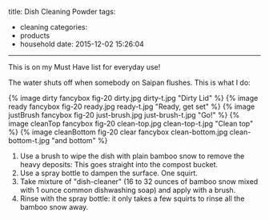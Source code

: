 title: Dish Cleaning Powder
tags:
  - cleaning
categories:
  - products
  - household
date: 2015-12-02 15:26:04
---

This is on my Must Have list for everyday use!

The water shuts off when somebody on Saipan flushes.  This is what I do:
<!-- more -->

{% image dirty fancybox fig-20 dirty.jpg dirty-t.jpg "Dirty Lid" %}
{% image ready fancybox fig-20 ready.jpg ready-t.jpg "Ready, get set" %}
{% image justBrush fancybox fig-20 just-brush.jpg just-brush-t.jpg "Go!" %}
{% image cleanTop fancybox fig-20 clean-top.jpg clean-top-t.jpg "Clean top" %}
{% image cleanBottom fig-20 clear fancybox clean-bottom.jpg clean-bottom-t.jpg "and bottom" %}

1. Use a brush to wipe the dish with plain bamboo snow to remove the heavy deposits: This goes straight into the compost bucket.
2. Use a spray bottle to dampen the surface.  One squirt.
3. Take mixture of "dish-cleaner" (16 to 32 ounces of bamboo snow mixed with 1 ounce common dishwashing soap) and apply with a brush.
4. Rinse with the spray bottle: it only takes a few squirts to rinse all the bamboo snow away.
